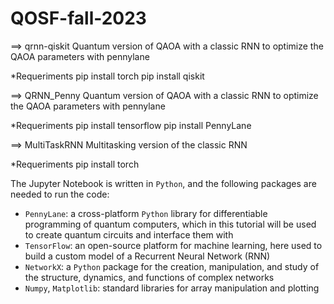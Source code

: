 # QOSF-fall-2023




==> qrnn-qiskit
Quantum version of QAOA with a classic RNN to optimize the QAOA parameters with pennylane

*Requeriments
pip install torch
pip install qiskit

==> QRNN_Penny
Quantum version of QAOA with a classic RNN to optimize the QAOA parameters with pennylane

*Requeriments
pip install tensorflow
pip install PennyLane


==> MultiTaskRNN
Multitasking version of the classic RNN

*Requeriments
pip install torch



The Jupyter Notebook is written in `Python`, and the following packages are needed to run the code:  
- `PennyLane`:  a cross-platform `Python` library for differentiable programming of quantum computers, which in this tutorial will be used to create quantum circuits and interface them with  
- `TensorFlow`: an open-source platform for machine learning, here used to build a custom model of a Recurrent Neural Network (RNN)
- `NetworkX`: a `Python` package for the creation, manipulation, and study of the structure, dynamics, and functions of complex networks  
- `Numpy`, `Matplotlib`: standard libraries for array manipulation and plotting
